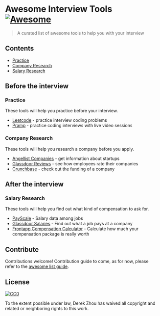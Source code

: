 # Awesome Interview Tools [![Awesome](https://cdn.rawgit.com/sindresorhus/awesome/d7305f38d29fed78fa85652e3a63e154dd8e8829/media/badge.svg)](https://github.com/sindresorhus/awesome)

> A curated list of awesome tools to help you with your interview


## Contents

- [Practice](#practice)
- [Company Research](#company-research)
- [Salary Research](#salary-research)


## Before the interview

### Practice

These tools will help you practice before your interview.

- [Leetcode](https://leetcode.com/) - practice interview coding problems
- [Pramp](https://www.pramp.com) - practice coding interviews with live video sessions


### Company Research

These tools will help you research a company before you apply.

- [Angellist Companies](https://angel.co/companies) - get information about startups
- [Glassdoor Reviews](https://www.glassdoor.com/Reviews/index.htm) - see how employees rate their companies
- [Crunchbase](https://www.crunchbase.com) - check out the funding of a company


## After the interview

### Salary Research

These tools will help you find out what kind of compensation to ask for.

- [PayScale](http://www.payscale.com/research/US/Country=United_States/Salary) - Salary data among jobs
- [Glassdoor Salaries](https://www.glassdoor.com/Salaries/index.htm) - Find out what a job pays at a company
- [Frontapp Compensation Calculator](https://comp.data.frontapp.com/) - Calculate how much your compensation package is really worth


## Contribute

Contributions welcome! Contribution guide to come, as for now, please refer to the [awesome list guide](https://github.com/sindresorhus/awesome/blob/master/contributing.md).


## License

[![CC0](http://mirrors.creativecommons.org/presskit/buttons/88x31/svg/cc-zero.svg)](http://creativecommons.org/publicdomain/zero/1.0)

To the extent possible under law, Derek Zhou has waived all copyright and
related or neighboring rights to this work.
